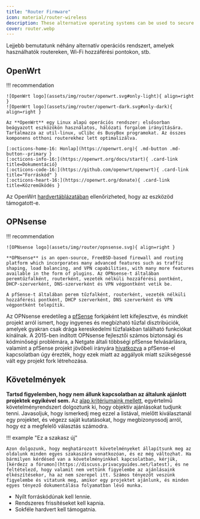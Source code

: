 ```yaml
---
title: "Router Firmware"
icon: material/router-wireless
description: These alternative operating systems can be used to secure your router or Wi-Fi access point.
cover: router.webp
---
```


Lejjebb bemutatunk néhány alternatív operációs rendszert, amelyek használhatók routereken, Wi-Fi hozzáférési pontokon, stb.

## OpenWrt

!!! recommendation

    ![OpenWrt logo](assets/img/router/openwrt.svg#only-light){ align=right }
    ![OpenWrt logo](assets/img/router/openwrt-dark.svg#only-dark){ align=right }
    
    Az **OpenWrt** egy Linux alapú operációs rendszer; elsősorban beágyazott eszközökön használatos, hálózati forgalom irányítására. Tartalmazza az util-linux, uClibc és BusyBox programokat. Az összes komponens otthoni routerekhez lett optimalizálva.
    
    [:octicons-home-16: Honlap](https://openwrt.org){ .md-button .md-button--primary }
    [:octicons-info-16:](https://openwrt.org/docs/start){ .card-link title=Dokumentáció}
    [:octicons-code-16:](https://github.com/openwrt/openwrt){ .card-link title="Forráskód" }
    [:octicons-heart-16:](https://openwrt.org/donate){ .card-link title=Közreműködés }

Az OpenWrt [hardvertáblázatában](https://openwrt.org/toh/start) ellenőrizheted, hogy az eszközöd támogatott-e.

## OPNsense

!!! recommendation

    ![OPNsense logo](assets/img/router/opnsense.svg){ align=right }
    
    **OPNsense** is an open-source, FreeBSD-based firewall and routing platform which incorporates many advanced features such as traffic shaping, load balancing, and VPN capabilities, with many more features available in the form of plugins. Az OPNsense-t általában peremtűzfalként, routerként, vezeték nélküli hozzáférési pontként, DHCP-szerverként, DNS-szerverként és VPN végpontként vetik be.
    
    A pfSense-t általában perem tűzfalként, routerként, vezeték nélküli hozzáférési pontként, DHCP szerverként, DNS szerverként és VPN végpontként telepítik.

Az OPNsense eredetileg a [pfSense](https://en.wikipedia.org/wiki/PfSense) forkjaként lett kifejlesztve, és mindkét projekt arról ismert, hogy ingyenes és megbízható tűzfal disztribúciók, amelyek gyakran csak drága kereskedelmi tűzfalakban található funkciókat kínálnak. A 2015-ben indított OPNsense fejlesztői számos biztonsági és kódminőségi problémára, a Netgate általi többségi pfSense felvásárlásra, valamint a pfSense projekt jövőbeli irányára [hivatkozva](https://docs.opnsense.org/history/thefork.html) a pfSense-el kapcsolatban úgy érezték, hogy ezek miatt az aggályok miatt szükségessé vált egy projekt fork létrehozása.

## Követelmények

**Tartsd figyelemben, hogy nem állunk kapcsolatban az általunk ajánlott projektek egyikével sem.** Az [alap kritériumaink mellett](about/criteria.md), egyértelmű követelményrendszert dolgoztunk ki, hogy objektív ajánlásokat tudjunk tenni. Javasoljuk, hogy ismerkedj meg ezzel a listával, mielőtt kiválasztanál egy projektet, és végezz saját kutatásokat, hogy megbizonyosodj arról, hogy ez a megfelelő választás számodra.

!!! example "Ez a szakasz új"

    Azon dolgozunk, hogy meghatározott követelményeket állapítsunk meg az oldalunk minden egyes szakaszára vonatkozóan, és ez még változhat. Ha bármilyen kérdésed van a követelményinkkel kapcsolatban, kérjük, [kérdezz a fórumon](https://discuss.privacyguides.net/latest), és ne feltételezd, hogy valamit nem vettünk figyelembe az ajánlásaink elkészítésekor, ha az nem szerepel itt. Számos tényezőt veszünk figyelembe és vitatunk meg, amikor egy projektet ajánlunk, és minden egyes tényező dokumentálása folyamatban lévő munka.

- Nyílt forráskódúnak kell lennie.
- Rendszeres frissítéseket kell kapnia.
- Sokféle hardvert kell támogatnia.
